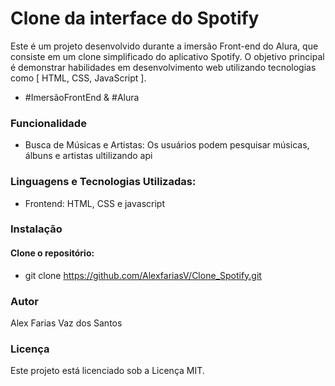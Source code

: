#  Clone da interface do Spotify

Este é um projeto desenvolvido durante a imersão Front-end do Alura, que consiste em um clone simplificado do aplicativo Spotify. O objetivo principal é demonstrar habilidades em desenvolvimento web utilizando tecnologias como [ HTML, CSS, JavaScript ].

- #ImersãoFrontEnd & #Alura

### Funcionalidade
- Busca de Músicas e Artistas: Os usuários podem pesquisar músicas, álbuns e artistas ultilizando api

### Linguagens e Tecnologias Utilizadas:
- Frontend: HTML, CSS e javascript

### Instalação

#### Clone o repositório: 
- git clone https://github.com/AlexfariasV/Clone_Spotify.git

### Autor
Alex Farias Vaz dos Santos 

### Licença
Este projeto está licenciado sob a Licença MIT.




